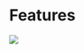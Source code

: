 <h1>Features</h1>

![](https://user-images.githubusercontent.com/60035342/229290951-65cc3bb9-6a2a-4c18-9a21-b4eba46b53bf.png?raw=true)

